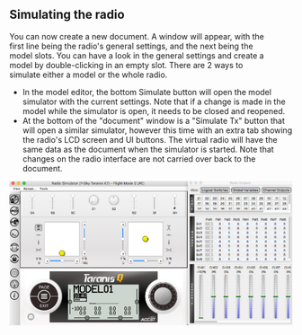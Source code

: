 ## Simulating the radio

You can now create a new document. A window will appear, with the  
first line being the radio's general settings, and the next being the  
model slots. You can have a look in the general settings and create a  
model by double-clicking in an empty slot.  There are 2 ways to  
simulate either a model or the whole radio.

* In the model editor, the bottom Simulate button will open the model
  simulator with the current settings. Note that if a change is made
  in the model while the simulator is open, it needs to be closed and
  reopened.
* At the bottom of the "document" window is a "Simulate Tx" button
  that will open a similar simulator, however this time with an extra
  tab showing the radio's LCD screen and UI buttons. The virtual radio
  will have the same data as the document when the simulator is
  started. Note that changes on the radio interface are not carried
  over back to the document.

![](/images/companion-simulator.png)

